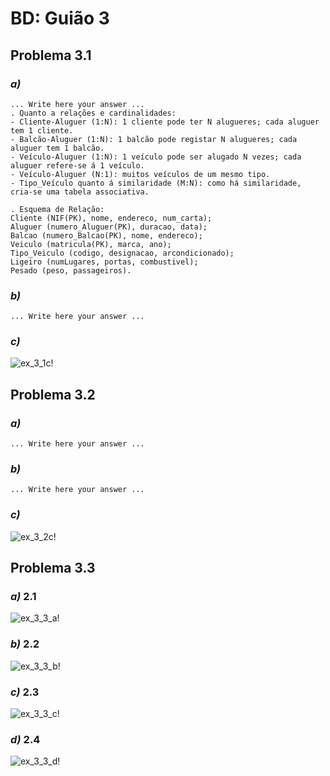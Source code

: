 # BD: Guião 3


## ​Problema 3.1
 
### *a)*

```
... Write here your answer ...
. Quanto a relações e cardinalidades: 
- Cliente-Aluguer (1:N): 1 cliente pode ter N alugueres; cada aluguer tem 1 cliente.
- Balcão-Aluguer (1:N): 1 balcão pode registar N alugueres; cada aluguer tem 1 balcão.
- Veículo-Aluguer (1:N): 1 veículo pode ser alugado N vezes; cada aluguer refere-se á 1 veículo.
- Veículo-Aluguer (N:1): muitos veículos de um mesmo tipo.
- Tipo_Veículo quanto á similaridade (M:N): como há similaridade, cria-se uma tabela associativa.

. Esquema de Relação:
Cliente (NIF(PK), nome, endereco, num_carta);
Aluguer (numero_Aluguer(PK), duracao, data);
Balcao (numero_Balcao(PK), nome, endereco);
Veiculo (matricula(PK), marca, ano);
Tipo_Veiculo (codigo, designacao, arcondicionado);
Ligeiro (numLugares, portas, combustivel);
Pesado (peso, passageiros).

```


### *b)* 

```
... Write here your answer ...

```


### *c)* 

![ex_3_1c!](ex_3_1c.jpg "AnImage")


## ​Problema 3.2

### *a)*

```
... Write here your answer ...
```


### *b)* 

```
... Write here your answer ...
```


### *c)* 

![ex_3_2c!](ex_3_2c.jpg "AnImage")


## ​Problema 3.3


### *a)* 2.1

![ex_3_3_a!](ex_3_3a.jpg "AnImage")

### *b)* 2.2

![ex_3_3_b!](ex_3_3b.jpg "AnImage")

### *c)* 2.3

![ex_3_3_c!](ex_3_3c.jpg "AnImage")

### *d)* 2.4

![ex_3_3_d!](ex_3_3d.jpg "AnImage")